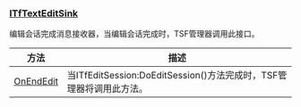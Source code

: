 ### [ITfTextEditSink](https://learn.microsoft.com/zh-cn/windows/win32/api/msctf/nn-msctf-itftexteditsink)

编辑会话完成消息接收器，当编辑会话完成时，TSF管理器调用此接口。

方法|描述
-|-
[OnEndEdit][1]			|当ITfEditSession:DoEditSession()方法完成时，TSF管理器将调用此方法。

[1]: https://learn.microsoft.com/zh-cn/windows/win32/api/msctf/nf-msctf-itftexteditsink-onendedit